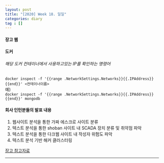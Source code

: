 ```yaml
---
layout: post
title: "[2020] Week 18. 일일"
categories: diary
tag : []
---
```


#### 장고 웹

#### 도커
###### 해당 도커 컨테이너에서 사용하고있는 IP를 확인하는 명령어
`docker inspect -f '{{range .NetworkSettings.Networks}}{{.IPAddress}}{{end}}' <컨테이너이름>`  
예)  
`docker inspect -f '{{range .NetworkSettings.Networks}}{{.IPAddress}}{{end}}' mongodb`

#### 회사 인턴분들의 발표 내용
1. 웹사이트 분석을 통한 가짜 에스크로 사이트 분류
2. 텍스트 분석을 통한 shoban 사이트 내 SCADA 장치 분류 및 취약점 파악 
3. 텍스트 분석을 통한 다크웹 사이트 내 작성자 위험도 파악 
4. 텍스트 분석 기반 해커 클러스터링

[장고 참고자료](https://tutorial.djangogirls.org/ko/)

---


